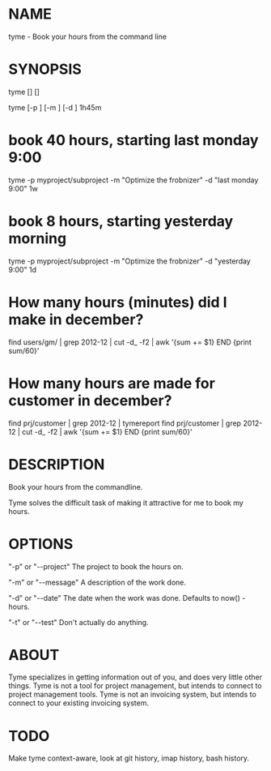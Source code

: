 NAME
====

tyme - Book your hours from the command line

SYNOPSIS
========

tyme [<options>] [<time spent>]

tyme [-p <project>] [-m <msg>] [-d <date>] 1h45m

# book 40 hours, starting last monday 9:00
tyme -p myproject/subproject -m "Optimize the frobnizer" -d "last monday 9:00" 1w

# book 8 hours, starting yesterday morning
tyme -p myproject/subproject -m "Optimize the frobnizer" -d "yesterday 9:00" 1d

# How many hours (minutes) did I make in december?
find users/gm/ | grep 2012-12 | cut -d_ -f2 | awk '{sum += $1} END {print sum/60}'

# How many hours are made for customer in december?
find prj/customer | grep 2012-12 | tymereport
find prj/customer | grep 2012-12 | cut -d_ -f2  | awk '{sum += $1} END {print sum/60}'

DESCRIPTION
===========

Book your hours from the commandline.

Tyme solves the difficult task of making it attractive for me to book my
hours.

OPTIONS
=======

"-p" or "--project" <project>
The project to book the hours on.

"-m" or "--message" <msg>
A description of the work done.

"-d" or "--date" <date>
The date when the work was done. Defaults to now() - hours.

"-t" or "--test"
Don't actually do anything.

ABOUT
=====

Tyme specializes in getting information out of you, and does very little
other things. Tyme is not a tool for project management, but intends to
connect to project management tools. Tyme is not an invoicing system,
but intends to connect to your existing invoicing system.

TODO
====

Make tyme context-aware, look at git history, imap history, bash
history.


